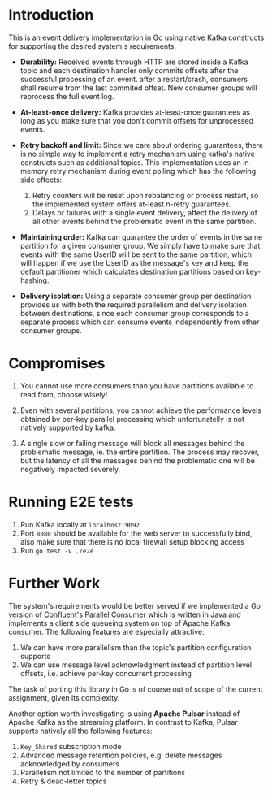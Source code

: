 Introduction
============

This is an event delivery implementation in Go using native Kafka constructs
for supporting the desired system's requirements.

- **Durability:** Received events through HTTP are stored inside a Kafka topic
  and each destination handler only commits offsets after the
  successful processing of an event. after a restart/crash,
  consumers shall resume from the last commited offset. New consumer groups
  will reprocess the full event log.

- **At-least-once delivery:** Kafka provides at-least-once guarantees
  as long as you make sure that you don't commit offsets for
  unprocessed events.

- **Retry backoff and limit:** Since we care about ordering guarantees,
  there is no simple way to implement a retry mechanism using kafka's
  native constructs such as additional topics. This implementation uses an in-memory retry
  mechanism during event polling which has the following side effects:

  1. Retry counters will be reset upon rebalancing or process restart,
     so the implemented system offers at-least n-retry guarantees.
  2. Delays or failures with a single event delivery, affect the delivery
     of all other events behind the problematic event in the same partition.

- **Maintaining order:** Kafka can guarantee the order of events in the
  same partition for a given consumer group. We simply have to make
  sure that events with the same UserID will be sent to the same partition,
  which will happen if we use the UserID as the message's key and keep
  the default partitioner which calculates destination partitions based
  on key-hashing.

- **Delivery isolation:** Using a separate consumer group per destination
  provides us with both the required parallelism and delivery isolation
  between destinations, since each consumer group corresponds to a
  separate process which can consume events independently from other
  consumer groups.

# Compromises

1. You cannot use more consumers than you have partitions available to
   read from, choose wisely!

2. Even with several partitions, you cannot achieve the performance
   levels obtained by per-key parallel processing which unfortunatelly
   is not natively supported by kafka.

3. A single slow or failing message will block all messages behind the
   problematic message, ie. the entire partition. The process may recover,
   but the latency of all the messages behind the problematic one will be
   negatively impacted severely.

Running E2E tests
=================

1. Run Kafka locally at `localhost:9092`
2. Port `8080` should be available for the web server to successfully bind, also make sure that there is no local firewall setup blocking access
3. Run `go test -v ./e2e`

Further Work
============

The system's requirements would be better served if we implemented a Go version of [Confluent's Parallel Consumer](https://www.confluent.io/blog/introducing-confluent-parallel-message-processing-client/) which is written in [Java](https://github.com/confluentinc/parallel-consumer) and implements a client side queueing system on top of Apache Kafka consumer. The following features are especially attractive:

1. We can have more parallelism than the topic's partition configuration supports
2. We can use message level acknowledgment instead of partition level offsets, i.e. achieve per-key concurrent processing

The task of porting this library in Go is of course out of scope of the current assignment, given its complexity.

Another option worth investigating is using __Apache Pulsar__ instead of Apache Kafka as the streaming platform. In contrast to Kafka, Pulsar supports natively all the following features:

1. `Key_Shared` subscription mode
2. Advanced message retention policies, e.g. delete messages acknowledged by consumers
3. Parallelism not limited to the number of partitions
3. Retry & dead-letter topics
